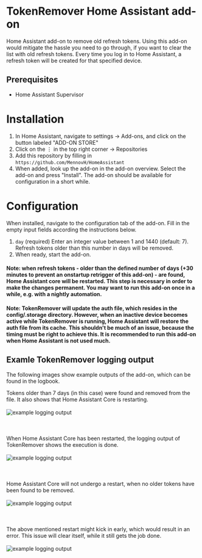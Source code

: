 # TokenRemover Home Assistant add-on
Home Assistant add-on to remove old refresh tokens.
Using this add-on would mitigate the hassle you need to go through, if you want to clear the list with old refresh tokens. Every time you log in to Home Assistant, a refresh token will be created for that specified device.

## Prerequisites
- Home Assistant Supervisor

# Installation

1. In Home Assistant, navigate to settings → Add-ons, and click on the button labeled "ADD-ON STORE"
2. Click on the ⋮ in the top right corner → Repositories
3. Add this repository by filling in `https://github.com/MennovH/HomeAssistant`
4. When added, look up the add-on in the add-on overview. Select the add-on and press "Install". The add-on should be available for configuration in a short while.

# Configuration

When installed, navigate to the configuration tab of the add-on. Fill in the empty input fields according the instructions below.
1. `day` (required) Enter an integer value between 1 and 1440 (default: 7). Refresh tokens older than this number in days will be removed.
2. When ready, start the add-on.

#### Note: when refresh tokens - older than the defined number of days (+30 minutes to prevent an onstartup retrigger of this add-on) - are found, Home Assistant core will be restarted. This step is necessary in order to make the changes permanent. You may want to run this add-on once in a while, e.g. with a nightly automation.

#### Note: TokenRemover will update the auth file, which resides in the config/.storage directory. However, when an inactive device becomes active while TokenRemover is running, Home Assistant will restore the auth file from its cache. This shouldn't be much of an issue, because the timing must be right to achieve this. It is recommended to run this add-on when Home Assistant is not used much.

## Examle TokenRemover logging output
The following images show example outputs of the add-on, which can be found in the logbook.

Tokens older than 7 days (in this case) were found and removed from the file. It also shows that Home Assistant Core is restarting.
<br></br>
![example logging output][screenshot1]
<br><br>
<br><br>
When Home Assistant Core has been restarted, the logging output of TokenRemover shows the execution is done.
<br></br>
![example logging output][screenshot2]
<br><br>
<br><br>
Home Assistant Core will not undergo a restart, when no older tokens have been found to be removed.
<br></br>
![example logging output][screenshot3]
<br><br>
<br><br>
The above mentioned restart might kick in early, which would result in an error. This issue will clear itself, while it still gets the job done.
<br></br>
![example logging output][screenshot4]

[screenshot1]: https://raw.githubusercontent.com/MennovH/HomeAssistant/main/TokenRemover/images/example_log1.JPG
[screenshot2]: https://raw.githubusercontent.com/MennovH/HomeAssistant/main/TokenRemover/images/example_log2.JPG
[screenshot3]: https://raw.githubusercontent.com/MennovH/HomeAssistant/main/TokenRemover/images/example_log3.JPG
[screenshot4]: https://raw.githubusercontent.com/MennovH/HomeAssistant/main/TokenRemover/images/example_log4.JPG
